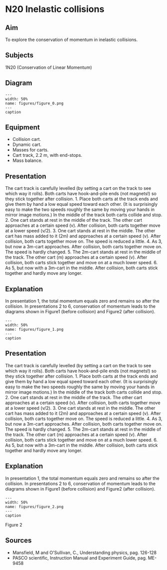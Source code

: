 # N20 Inelastic collisions 
    
  
## Aim   
 To explore the conservation of momentum in inelastic collisions.    
  
## Subjects   
 1N20 (Conservation of Linear Momentum)   
  
## Diagram   
    
```{figure} figures/figure_0.png  
---  
width: 50%  
name: figures/figure_0.png  
---  
caption  
``` 
     
  
## Equipment   
 
 *  Collision cart. 
 *  Dynamic cart. 
 *  Masses for carts. 
 *  Cart track, 2.2 m, with end-stops. 
 *  Mass balance.
     
  
## Presentation   
 The cart track is carefully levelled (by setting a cart on the track to see which way it rolls). Both carts have hook-and-pile ends (not magnets!) so they stick together after collision. 1. Place both carts at the track ends and give them by hand a low equal speed toward each other. (It is surprisingly easy to make the two speeds roughly the same by moving your hands in mirror image motions.) In the middle of the track both carts collide and stop. 2. One cart stands at rest in the middle of the track. The other cart approaches at a certain speed (v). After collision, both carts together move at a lower speed (v/2). 3. One cart stands at rest in the middle. The other cart has mass added to it (2m) and approaches at a certain speed (v). After collision, both carts together move on. The speed is reduced a little. 4. As 3, but now a 3m-cart approaches. After collision, both carts together move on. The speed is hardly changed. 5. The 2m-cart stands at rest in the middle of the track. The other cart (m) approaches at a certain speed (v). After collision, both carts stick together and move on at a much lower speed. 6. As 5, but now with a 3m-cart in the middle. After collision, both carts stick together and hardly move any longer.   
  
## Explanation   
 In presentation 1, the total momentum equals zero and remains so after the collision. In presentations 2 to 6, conservation of momentum leads to the diagrams shown in Figure1 (before collision) and Figure2 (after collision).      
```{figure} figures/figure_1.png  
---  
width: 50%  
name: figures/figure_1.png  
---  
caption  
``` 
     
  
## Presentation   
 The cart track is carefully levelled (by setting a cart on the track to see which way it rolls). Both carts have hook-and-pile ends (not magnets!) so they stick together after collision. 1. Place both carts at the track ends and give them by hand a low equal speed toward each other. (It is surprisingly easy to make the two speeds roughly the same by moving your hands in mirror image motions.) In the middle of the track both carts collide and stop. 2. One cart stands at rest in the middle of the track. The other cart approaches at a certain speed (v). After collision, both carts together move at a lower speed (v/2). 3. One cart stands at rest in the middle. The other cart has mass added to it (2m) and approaches at a certain speed (v). After collision, both carts together move on. The speed is reduced a little. 4. As 3, but now a 3m-cart approaches. After collision, both carts together move on. The speed is hardly changed. 5. The 2m-cart stands at rest in the middle of the track. The other cart (m) approaches at a certain speed (v). After collision, both carts stick together and move on at a much lower speed. 6. As 5, but now with a 3m-cart in the middle. After collision, both carts stick together and hardly move any longer.   
  
## Explanation   
 In presentation 1, the total momentum equals zero and remains so after the collision. In presentations 2 to 6, conservation of momentum leads to the diagrams shown in Figure1 (before collision) and Figure2 (after collision).    
```{figure} figures/figure_2.png  
---  
width: 50%  
name: figures/figure_2.png  
---  
caption  
``` 
 Figure 2     
  
## Sources   
 
 *  Mansfield, M and O'Sullivan, C., Understanding physics, pag. 126-128 
 *  PASCO scientific, Instruction Manual and Experiment Guide, pag. ME-9458
  